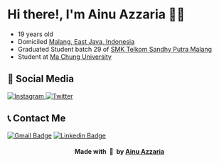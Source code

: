 # Hi there!, I'm Ainu Azzaria 👋🏻
- 19 years old
- Domiciled [Malang, East Java, Indonesia](https://goo.gl/maps/h3RJSPyYnfh77Lgm7)
- Graduated Student batch 29 of [SMK Telkom Sandhy Putra Malang](https://www.smktelkom-mlg.sch.id)
- Student at [Ma Chung University](https://machung.ac.id/)
  
## 💌 Social Media 
<div align="left">
    <a href="https://instagram.com/aiinuuazzaria">
    <img
      src="https://img.shields.io/badge/aiinuuazzariaa-%23CC6699?style=flat-square&logo=instagram&logoColor=ffffff"
      alt="Instagram"
    />
  </a>
  </a>
  <a href="https://twitter.com/chocoocandyyz">
    <img
      src="https://img.shields.io/badge/chocoocandyyz-informational?label=&logo=twitter&style=flat-square&color=1da1f2&logoColor=ffffff"
      alt="Twitter"
    />
  </a>
</div>
  
## 📞 Contact Me
[![Gmail Badge](https://img.shields.io/badge/-ainu.azzaria@gmail.com-c14438?style=flat-square&logo=Gmail&logoColor=white&link=mailto:ainu.azzaria@gmail.com)](mailto:ainu.azzaria@gmail.com)
[![Linkedin Badge](https://img.shields.io/badge/aiinuuazzariaa-informational?label=&logo=linkedin&style=flat-square&logoColor=ffffff)](https://www.linkedin.com/in/aiinuuazzariaa)

<div align="center">
    <h4 align="center">Made with &nbsp;🩷&nbsp; by <a href="https://instagram.com/aiinuuazzariaa">Ainu Azzaria</a></h4>
</div>
